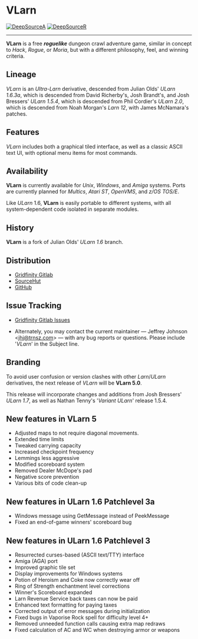 # **VLarn**

[![DeepSourceA](https://deepsource.io/gh/johnsonjh/vlarn.svg/?label=active+issues)](https://deepsource.io/gh/johnsonjh/vlarn/?ref=repository-badge)
[![DeepSourceR](https://deepsource.io/gh/johnsonjh/vlarn.svg/?label=resolved+issues)](https://deepsource.io/gh/johnsonjh/vlarn/?ref=repository-badge)

---

**VLarn** is a free **_roguelike_** dungeon crawl adventure game, similar
in concept to _Hack_, _Rogue_, or _Moria_, but with a different philosophy,
feel, and winning criteria.

## Lineage

_VLarn_ is an _Ultra-Larn_ derivative, descended from Julian Olds' _ULarn
1.6.3a_, which is descended from David Richerby's, Josh Brandt's, and
Josh Bressers' _ULarn 1.5.4_, which is descended from Phil Cordier's
_ULarn 2.0_, which is descended from Noah Morgan's _Larn 12_, with James
McNamara's patches.

## Features

_VLarn_ includes both a graphical tiled interface, as well as a
classic ASCII text UI, with optional menu items for most commands.

## Availability

**VLarn** is currently available for _Unix_, _Windows_, and _Amiga_ systems.
Ports are currently planned for _Multics_, _Atari ST_, _OpenVMS_, and _z/OS TOS/E_.

Like _ULarn_ 1.6, **VLarn** is easily portable to different systems,
with all system-dependent code isolated in separate modules.

## History

**VLarn** is a fork of Julian Olds' _ULarn 1.6_ branch.

## Distribution

- [Gridfinity Gitlab](https://gitlab.gridfinity.com/jeff/vlarn)
- [SourceHut](https://sr.ht/~trn/vlarn/)
- [GitHub](https://github.com/johnsonjh/vlarn)

## Issue Tracking

- [Gridfinity Gitlab Issues](https://gitlab.gridfinity.com/jeff/vlarn/-/issues)

- Alternately, you may contact the current maintainer — Jeffrey Johnson
  \<[jhj@trnsz.com](mailto:jhj@trnsz.com)\> — with any bug reports or
  questions. Please include '_VLarn_' in the Subject line.

## Branding

To avoid user confusion or version clashes with other _Larn_/_ULarn_
derivatives, the next release of _VLarn_ will be **VLarn 5.0**.

This release will incorporate changes and additions from Josh Bressers'
_ULarn 1.7_, as well as Nathan Tenny's '_Variant ULarn_' release 1.5.4.

## New features in VLarn 5

- Adjusted maps to not require diagonal movements.
- Extended time limits
- Tweaked carrying capacity
- Increased checkpoint frequency
- Lemmings less aggressive
- Modified scoreboard system
- Removed Dealer McDope's pad
- Negative score prevention
- Various bits of code clean-up

## New features in ULarn 1.6 Patchlevel 3a

- Windows message using GetMessage instead of PeekMessage
- Fixed an end-of-game winners' scoreboard bug

## New features in ULarn 1.6 Patchlevel 3

- Resurrected curses-based (ASCII text/TTY) interface
- Amiga (AGA) port
- Improved graphic tile set
- Display improvements for Windows systems
- Potion of Heroism and Coke now correctly wear off
- Ring of Strength enchantment level corrections
- Winner's Scoreboard expanded
- Larn Revenue Service back taxes can now be paid
- Enhanced text formatting for paying taxes
- Corrected output of error messages during initialization
- Fixed bugs in Vaporise Rock spell for difficulty level 4+
- Removed unneeded function calls causing extra map redraws
- Fixed calculation of AC and WC when destroying armor or weapons
